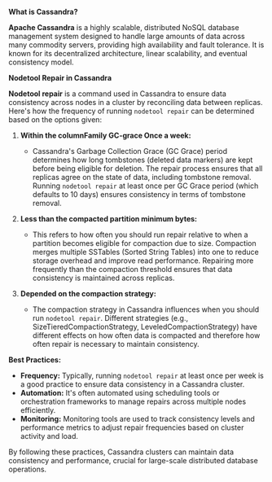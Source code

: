 **What is Cassandra?**

**Apache Cassandra** is a highly scalable, distributed NoSQL database management system designed to handle large amounts of data across many commodity servers, providing high availability and fault tolerance. It is known for its decentralized architecture, linear scalability, and eventual consistency model.

**Nodetool Repair in Cassandra**

**Nodetool repair** is a command used in Cassandra to ensure data consistency across nodes in a cluster by reconciling data between replicas. Here's how the frequency of running `nodetool repair` can be determined based on the options given:

1. **Within the columnFamily GC-grace Once a week:**
   - Cassandra's Garbage Collection Grace (GC Grace) period determines how long tombstones (deleted data markers) are kept before being eligible for deletion. The repair process ensures that all replicas agree on the state of data, including tombstone removal. Running `nodetool repair` at least once per GC Grace period (which defaults to 10 days) ensures consistency in terms of tombstone removal.

2. **Less than the compacted partition minimum bytes:**
   - This refers to how often you should run repair relative to when a partition becomes eligible for compaction due to size. Compaction merges multiple SSTables (Sorted String Tables) into one to reduce storage overhead and improve read performance. Repairing more frequently than the compaction threshold ensures that data consistency is maintained across replicas.

3. **Depended on the compaction strategy:**
   - The compaction strategy in Cassandra influences when you should run `nodetool repair`. Different strategies (e.g., SizeTieredCompactionStrategy, LeveledCompactionStrategy) have different effects on how often data is compacted and therefore how often repair is necessary to maintain consistency.

**Best Practices:**
- **Frequency:** Typically, running `nodetool repair` at least once per week is a good practice to ensure data consistency in a Cassandra cluster.
- **Automation:** It's often automated using scheduling tools or orchestration frameworks to manage repairs across multiple nodes efficiently.
- **Monitoring:** Monitoring tools are used to track consistency levels and performance metrics to adjust repair frequencies based on cluster activity and load.

By following these practices, Cassandra clusters can maintain data consistency and performance, crucial for large-scale distributed database operations.

